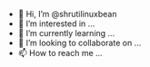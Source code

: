 - 👋 Hi, I’m @shrutilinuxbean
- 👀 I’m interested in ...
- 🌱 I’m currently learning ...
- 💞️ I’m looking to collaborate on ...
- 📫 How to reach me ...

<!---
shrutilinuxbean/shrutilinuxbean is a ✨ special ✨ repository because its `README.md` (this file) appears on your GitHub profile.
You can click the Preview link to take a look at your changes.
--->

